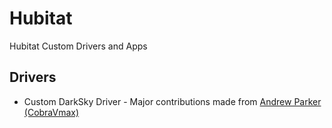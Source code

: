 # Hubitat
Hubitat Custom Drivers and Apps

## Drivers
- Custom DarkSky Driver - Major contributions made from [Andrew Parker (CobraVmax)](https://github.com/CobraVmax/Hubitat/blob/master/Drivers/Weather/WeatherUndergroundCustom.groovy)
